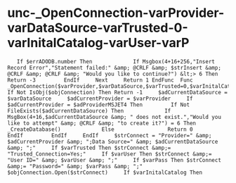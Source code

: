 # unc-_OpenConnection-varProvider-varDataSource-varTrusted-0-varInitalCatalog-varUser-varP
       If $errADODB.number Then             If Msgbox(4+16+256,"Insert Record Error","Statement failed:" &amp; @CRLF &amp; $strInsert &amp; @CRLF &amp; @CRLF &amp; "Would you like to continue?") &lt;> 6 Then Return -3         EndIf     Next     Return 1 EndFunc  Func _OpenConnection($varProvider,$varDataSource,$varTrusted=0,$varInitalCatalog="",$varUser="",$varPass="")     If Not IsObj($objConnection) Then Return -1     $adCurrentDataSource = $varDataSource     $adCurrentProvider = $varProvider     If $adCurrentProvider = $adProviderMSJET4 Then         If Not FileExists($adCurrentDataSource) Then             If MsgBox(4+16,$adCurrentDataSource &amp; " does not exist.","Would you like to attempt" &amp; @CRLF &amp; "to create it?") = 6 Then                 _CreateDatabase()             Else                 Return 0             EndIf         EndIf     EndIf     $strConnect = "Provider=" &amp; $adCurrentProvider &amp; ";Data Source=" &amp; $adCurrentDataSource &amp; ";"     If $varTrusted Then $strConnect &amp;= "Trusted_Connection=Yes;"     If $varUser Then $strConnect &amp;= "User ID=" &amp; $varUser &amp; ";"     If $varPass Then $strConnect &amp;= "Password=" &amp; $varPass &amp; ";"     $objConnection.Open($strConnect)     If $varInitalCatalog Then
